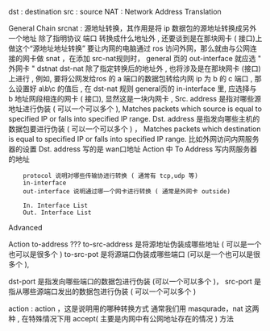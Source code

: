 dst : destination
src : source
NAT : Network Address Translation

General
    Chain
        srcnat : 源地址转换，其作用是将 ip 数据包的源地址转换成另外一个地址
            除了指明协议 端口 转换成什么地址外 , 还要谈到是在那块网卡 ( 接口)上做这个“源地址地址转换”
            要让内网的电脑通过 ros 访问外网，那么就由与公网连接的网卡做 snat ，在添加 src-nat规则时， general 页的 out-interface 就应选 " 外网卡 "
        dstnat
                dst-nat 除了指定转换后的地址外 , 也将涉及是在那块网卡 (接口)上进行 , 例如, 要将公网发给ros 的 a 端口的数据包转给内网 ip 为 b 的 c 端口 , 那么设置好 a\b\c 的值后 , 在 dst-nat 规则 general页的 in-interface 里, 应选择与 b 地址网段相连的网卡 ( 接口), 显然这是一块内网卡 ,
    Src. address 是指对哪些源地址进行伪装 ( 可以一个可以多个 ),
        Matches packets which source is equal to specified IP or falls into specified IP range.
    Dst. address 是指发向哪些主机的数据包要进行伪装 ( 可以一个可以多个 ) ，
        Matches packets which destination is equal to specified IP or falls into specified IP range.
        比如外网访问内网服务器的设置
            Dst. address 写的是 wan口地址
            Action 中 To Address 写内网服务器的地址

        protocol 说明对哪些传输协进行转换 ( 通常有 tcp,udp 等)
        in-interface
        out-interface 说明通过哪一个网卡进行转换 ( 通常是外网卡 outside)

        In. Interface List
        Out. Interface List

        
Advanced

Action
    to-address
???
to-src-address 是将源地址伪装成哪些地址 ( 可以是一个也可以是很多个 )
to-src-pot 是将源端口伪装成哪些端口 (可以是一个也可以是很多个 ),

dst-port 是指发向哪些端口的数据包进行伪装 (可以一个可以多个 )，
src-port 是指从哪些源端口发出的数据包进行伪装 ( 可以一个可以多个 )

action : action ，这是说明用的哪种转换方式
    通常我们用 masqurade，nat 这两种 , 在特殊情况下用 accept( 主要是内网中有公网地址存在的情况 ) 方法
